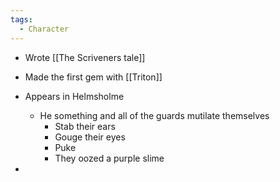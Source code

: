 ```yaml
---
tags:
  - Character
---
```

- Wrote [[The Scriveners tale]]
- Made the first gem with [[Triton]]

- Appears in Helmsholme
	- He something and all of the guards mutilate themselves
		 - Stab their ears
		 - Gouge their eyes
		 - Puke
		 - They oozed a purple slime
- 